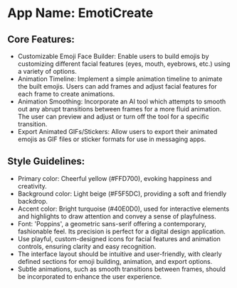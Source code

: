 # **App Name**: EmotiCreate

## Core Features:

- Customizable Emoji Face Builder: Enable users to build emojis by customizing different facial features (eyes, mouth, eyebrows, etc.) using a variety of options.
- Animation Timeline: Implement a simple animation timeline to animate the built emojis. Users can add frames and adjust facial features for each frame to create animations.
- Animation Smoothing: Incorporate an AI tool which attempts to smooth out any abrupt transitions between frames for a more fluid animation. The user can preview and adjust or turn off the tool for a specific transition.
- Export Animated GIFs/Stickers: Allow users to export their animated emojis as GIF files or sticker formats for use in messaging apps.

## Style Guidelines:

- Primary color: Cheerful yellow (#FFD700), evoking happiness and creativity.
- Background color: Light beige (#F5F5DC), providing a soft and friendly backdrop.
- Accent color: Bright turquoise (#40E0D0), used for interactive elements and highlights to draw attention and convey a sense of playfulness.
- Font: 'Poppins', a geometric sans-serif offering a contemporary, fashionable feel. Its precision is perfect for a digital design application.
- Use playful, custom-designed icons for facial features and animation controls, ensuring clarity and easy recognition.
- The interface layout should be intuitive and user-friendly, with clearly defined sections for emoji building, animation, and export options.
- Subtle animations, such as smooth transitions between frames, should be incorporated to enhance the user experience.